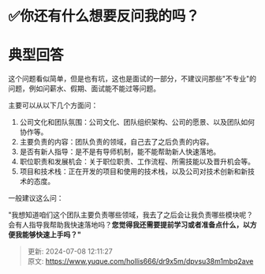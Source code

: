 # ✅你还有什么想要反问我的吗？

# 典型回答


这个问题看似简单，但是也有坑，这也是面试的一部分，不建议问那些"不专业"的问题，例如问薪水、假期、面试能不能过等问题。



主要可以从以下几个方面问：



1. 公司文化和团队氛围：公司文化、团队组织架构、公司的愿景、以及团队如何协作等。
2. 主要负责的内容：团队负责的领域，自己去了之后负责的内容。
3. 是否有新人指导：是不是有导师机制，能不能帮助新人快速落地。
4. 职位职责和发展机会：关于职位职责、工作流程、所需技能以及晋升机会等。
5. 项目和技术栈：正在开发的项目和使用的技术栈，以及公司对技术创新和新技术的态度。



一般建议这么问：



"我想知道咱们这个团队主要负责哪些领域，我去了之后会让我负责哪些模块呢？会有人指导我帮助我快速落地吗？**您觉得我还需要提前学习或者准备点什么，以方便我能够快速上手吗？"**



> 更新: 2024-07-08 12:11:27  
> 原文: <https://www.yuque.com/hollis666/dr9x5m/dpvsu38m1mbq2ave>